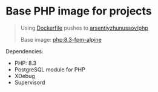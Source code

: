 # Base PHP image for projects

> Using [Dockerfile](./Dockerfile) pushes to  [arsentiyzhunussov/php](https://hub.docker.com/repository/docker/arsentiyzhunussov/php)
>
> Base image: [php:8.3-fpm-alpine](https://hub.docker.com/layers/library/php/8.2-fpm-alpine/images/sha256-802c985a15a0e077e787d0907101ee5be68fef823487fb3dc9431a00ea254d95?context=repo&tab=vulnerabilities)

Dependencies:
- PHP: 8.3
- PostgreSQL module for PHP
- XDebug
- Supervisord
